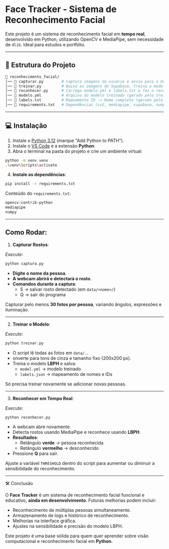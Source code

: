 # Face Tracker - Sistema de Reconhecimento Facial

Este projeto é um sistema de reconhecimento facial em **tempo real**, desenvolvido em Python, utilizando OpenCV e MediaPipe, sem necessidade de `dlib`. Ideal para estudos e portfólio.

---

## 📁 Estrutura do Projeto
```bash
📂 reconhecimento_facial/
│── 📄 capturar.py        # Captura imagens do usuário e envia para o bucket no Supabase
│── 📄 treinar.py         # Baixa as imagens do Supabase, treina o modelo e gera modelo.yml + labels.txt
│── 📄 reconhecer.py      # Carrega modelo.yml e labels.txt e faz o reconhecimento em tempo real
│── 📄 modelo.yml         # Arquivo do modelo treinado (gerado pelo treinar.py)
│── 📄 labels.txt         # Mapeamento ID -> Nome completo (gerado pelo treinar.py)
│── 📄 requirements.txt   # Dependências (cv2, mediapipe, supabase, numpy etc.)
```

---

## 💻 Instalação

1. Instale o [Python 3.12](https://www.python.org/downloads/) (marque "Add Python to PATH").  
2. Instale o [VS Code](https://code.visualstudio.com/) e a extensão **Python**.  
3. Abra o terminal na pasta do projeto e crie um ambiente virtual:

```bash
python -m venv venv
.\venv\Scripts\activate
```
4. **Instale as dependências**:
```bash
pip install -r requirements.txt
```
Conteúdo do `requirements.txt`:
```bash
opencv-contrib-python
mediapipe
numpy
```
---

## Como Rodar:
1. **Capturar Rostos**:

*Execute*:
```bash
python captura.py
```
- **Digite o nome da pessoa**.
- **A webcam abrirá e detectará o rosto**.
- **Comandos durante a captura**:
    - S → salvar rosto detectado (em `data/<nome>/`)
    - Q → sair do programa

Capturar pelo menos **30 fotos por pessoa**, variando ângulos, expressões e iluminação.

---

2. **Treinar o Modelo**:

*Execute*:
```bash
python treinar.py
```
- O script lê todas as fotos em `data/.`.
- onverte para tons de cinza e tamanho fixo (200x200 px).
- Treina o modelo **LBPH** e salva:
    - `model.yml` → modelo treinado
    - `labels.json` → mapeamento de nomes e IDs

Só precisa treinar novamente se adicionar novas pessoas.

---

3. **Reconhecer em Tempo Real**:

*Execute*:
```bash
python reconhecer.py
```
- A webcam abre novamente.
- Detecta rostos usando MediaPipe e reconhece usando **LBPH**.
- **Resultados**:
    - Retângulo **verde** → pessoa reconhecida
    - Retângulo **vermelho** → desconhecido
- Pressione **Q** para sair.

Ajuste a variável `THRESHOLD` dentro do script para aumentar ou diminuir a sensibilidade do reconhecimento.

---

🛠️ Conclusão

O **Face Tracker** é um sistema de reconhecimento facial funcional e educativo, **ainda em desenvolvimento**. Futuras melhorias podem incluir:

- Reconhecimento de múltiplas pessoas simultaneamente.
- Armazenamento de logs e histórico de reconhecimento.
- Melhorias na interface gráfica.
- Ajustes na sensibilidade e precisão do modelo LBPH.

Este projeto é uma base sólida para quem quer aprender sobre visão computacional e reconhecimento facial em **Python**.
